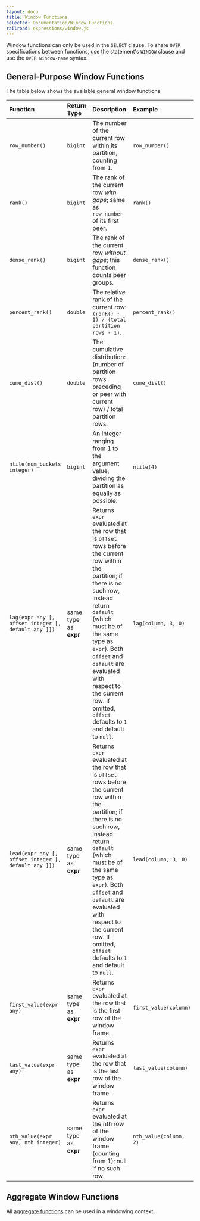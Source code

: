 ```yaml
---
layout: docu
title: Window Functions
selected: Documentation/Window Functions
railroad: expressions/window.js
---
```

<div id="rrdiagram"></div>

Window functions can only be used in the `SELECT` clause. To share `OVER` specifications between functions, use the statement's `WINDOW` clause and use the `OVER window-name` syntax.

## General-Purpose Window Functions
The table below shows the available general window functions.

| Function | Return Type | Description | Example |
|:---|:---|:---|:---|
| `row_number()` | `bigint` | The number of the current row within its partition, counting from 1. | `row_number()` |
| `rank()` | `bigint` | The rank of the current row *with gaps*; same as `row_number` of its first peer. | `rank()` |
| `dense_rank()` | `bigint` | The rank of the current row *without gaps*; this function counts peer groups. | `dense_rank()` |
| `percent_rank()` | `double` | The relative rank of the current row: `(rank() - 1) / (total partition rows - 1)`. | `percent_rank()` |
| `cume_dist()` | `double` | The cumulative distribution: (number of partition rows preceding or peer with current row) / total partition rows. | `cume_dist()` |
| `ntile(num_buckets integer)` | `bigint` | An integer ranging from 1 to the argument value, dividing the partition as equally as possible. | `ntile(4)` |
| `lag(expr any [, offset integer [, default any ]])` | same type as **expr** | Returns `expr` evaluated at the row that is `offset` rows before the current row within the partition; if there is no such row, instead return `default` (which must be of the same type as `expr`). Both `offset` and `default` are evaluated with respect to the current row. If omitted, `offset` defaults to `1` and default to `null`. | `lag(column, 3, 0)` |
| `lead(expr any [, offset integer [, default any ]])` | same type as **expr** | Returns `expr` evaluated at the row that is `offset` rows before the current row within the partition; if there is no such row, instead return `default` (which must be of the same type as `expr`). Both `offset` and `default` are evaluated with respect to the current row. If omitted, `offset` defaults to `1` and default to `null`. | `lead(column, 3, 0)` |
| `first_value(expr any)` | same type as **expr** | Returns `expr` evaluated at the row that is the first row of the window frame. | `first_value(column)` |
| `last_value(expr any)` | same type as **expr** | Returns `expr` evaluated at the row that is the last row of the window frame. | `last_value(column)` |
| `nth_value(expr any, nth integer)` | same type as **expr** | Returns `expr` evaluated at the nth row of the window frame (counting from 1); null if no such row. | `nth_value(column, 2)` |

## Aggregate Window Functions
All [aggregate functions](aggregates) can be used in a windowing context.
